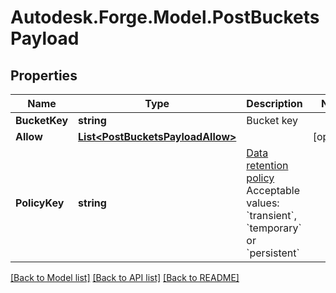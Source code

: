 # Autodesk.Forge.Model.PostBucketsPayload
## Properties

Name | Type | Description | Notes
------------ | ------------- | ------------- | -------------
**BucketKey** | **string** | Bucket key | 
**Allow** | [**List&lt;PostBucketsPayloadAllow&gt;**](PostBucketsPayloadAllow.md) |  | [optional] 
**PolicyKey** | **string** | [Data retention policy](https://developer.autodesk.com/en/docs/data/v2/overview/retention-policy/)  Acceptable values: &#x60;transient&#x60;, &#x60;temporary&#x60; or &#x60;persistent&#x60;  | 

[[Back to Model list]](../README.md#documentation-for-models) [[Back to API list]](../README.md#documentation-for-api-endpoints) [[Back to README]](../README.md)


